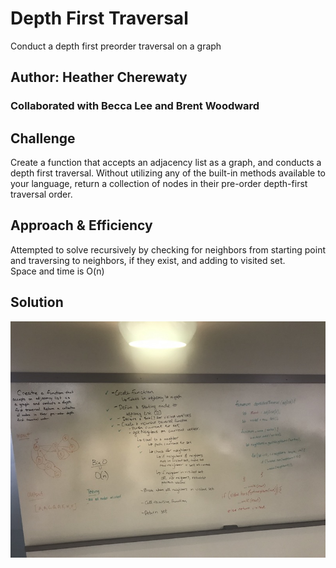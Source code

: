# Depth First Traversal
Conduct a depth first preorder traversal on a graph

## Author:  Heather Cherewaty
### Collaborated with Becca Lee and Brent Woodward

## Challenge
Create a function that accepts an adjacency list as a graph, and conducts a depth first traversal. Without utilizing any of the built-in methods available to your language, return a collection of nodes in their pre-order depth-first traversal order.

## Approach & Efficiency
Attempted to solve recursively by checking for neighbors from starting point and traversing to neighbors, if they exist, and adding to visited set.  
Space and time is O(n)



## Solution
![Whiteboard](depthFirst.JPG)